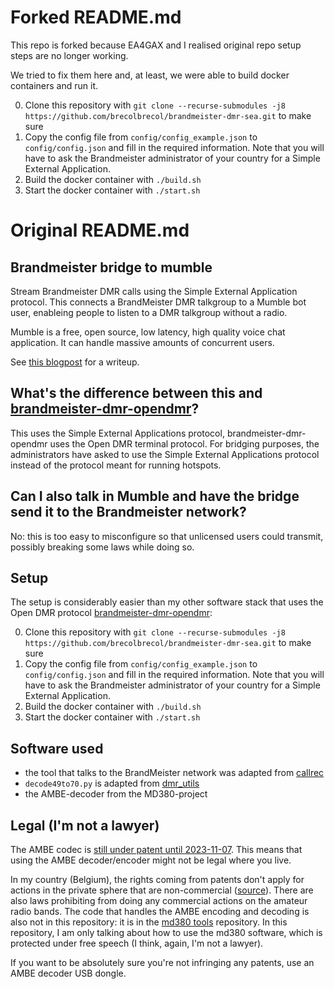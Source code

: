# Forked README.md

This repo is forked because EA4GAX and I realised original repo setup steps are no longer working.

We tried to fix them here and, at least, we were able to build docker containers and run it.

0. Clone this repository with `git clone --recurse-submodules -j8 https://github.com/brecolbrecol/brandmeister-dmr-sea.git` to make sure
1. Copy the config file from `config/config_example.json` to `config/config.json` and fill in the required information. Note that you will have to ask the Brandmeister administrator of your country for a Simple External Application.
2. Build the docker container with `./build.sh`
3. Start the docker container with `./start.sh`


# Original README.md

## Brandmeister bridge to mumble

Stream Brandmeister DMR calls using the Simple External Application
protocol. This connects a BrandMeister
DMR talkgroup to a Mumble bot user, enableing
people to listen to a DMR talkgroup without a
radio.

Mumble is a free, open source, low latency, high
quality voice chat application. It can handle
massive amounts of concurrent users.

See [this blogpost](https://redfast00.github.io/2020-building-a-brandmeister-dmr-bridge.html) for a writeup.

## What's the difference between this and [brandmeister-dmr-opendmr](https://github.com/redfast00/brandmeister-dmr-opendmr)?

This uses the Simple External Applications protocol, brandmeister-dmr-opendmr uses the Open DMR terminal protocol. For bridging purposes, the administrators have asked to use the Simple External Applications protocol instead of the protocol meant for running hotspots.

## Can I also talk in Mumble and have the bridge send it to the Brandmeister network?

No: this is too easy to misconfigure so that unlicensed users could transmit, possibly breaking some laws while doing so.

## Setup

The setup is considerably easier than my other software stack that uses the Open DMR protocol [brandmeister-dmr-opendmr](https://github.com/redfast00/brandmeister-dmr-opendmr):

0. Clone this repository with `git clone --recurse-submodules -j8 https://github.com/brecolbrecol/brandmeister-dmr-sea.git` to make sure
1. Copy the config file from `config/config_example.json` to `config/config.json` and fill in the required information. Note that you will have to ask the Brandmeister administrator of your country for a Simple External Application.
2. Build the docker container with `./build.sh`
3. Start the docker container with `./start.sh`

## Software used

- the tool that talks to the BrandMeister network was adapted from [callrec](https://github.com/BrandMeister/callrec)
- `decode49to70.py` is adapted from [dmr_utils](https://github.com/n0mjs710/dmr_utils/)
- the AMBE-decoder from the MD380-project

## Legal (I'm not a lawyer)

The AMBE codec is [still under patent until 2023-11-07](https://patents.google.com/patent/EP1420390B1/en). This means that using the AMBE decoder/encoder might not be legal where you live.

In my country (Belgium), the rights coming from patents don't apply for actions in the
private sphere that are non-commercial ([source](https://economie.fgov.be/nl/themas/intellectuele-eigendom/octrooien/beperkingen-en-uitzonderingen)).
There are also laws prohibiting
from doing any commercial actions on the amateur
radio bands. The code that handles the AMBE
encoding and decoding is also not in this
repository: it is in the
[md380 tools](https://github.com/travisgoodspeed/md380tools) repository. In this repository, I am
only talking about how to use the md380 software, which
is protected under free speech (I think, again,
  I'm not a lawyer).

If you want to be absolutely sure you're not
infringing any patents, use an AMBE decoder USB
dongle.
